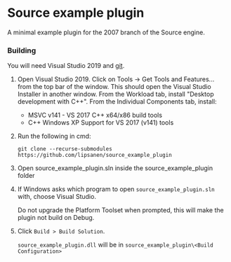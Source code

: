 # Source example plugin

A minimal example plugin for the 2007 branch of the Source engine.

### Building
You will need Visual Studio 2019 and [git](https://git-scm.com).

1. Open Visual Studio 2019. Click on Tools → Get Tools and Features... from the top bar of the window. 
This should open the Visual Studio Installer in another window. From the Workload tab, install "Desktop development with C++". From the Individual Components tab, install:
	- MSVC v141 - VS 2017 C++ x64/x86 build tools
	- C++ Windows XP Support for VS 2017 (v141) tools

1. Run the following in cmd:
    ```
    git clone --recurse-submodules https://github.com/lipsanen/source_example_plugin
    ```

1. Open source_example_plugin.sln inside the source_example_plugin folder

1. If Windows asks which program to open `source_example_plugin.sln` with, choose Visual Studio.

   Do not upgrade the Platform Toolset when prompted, this will make the plugin not build on Debug.

1. Click `Build > Build Solution`.

   `source_example_plugin.dll` will be in `source_example_plugin\<Build Configuration>`
